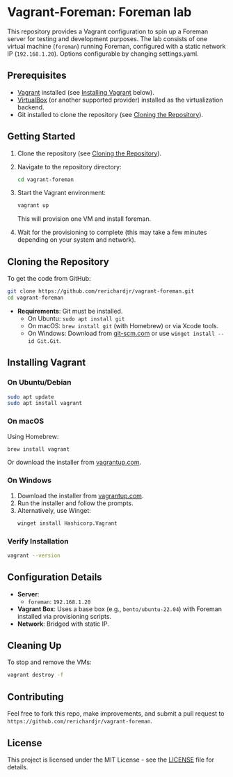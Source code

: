 # Vagrant-Foreman: Foreman lab

This repository provides a Vagrant configuration to spin up a Foreman server for testing and development purposes. The lab consists of one virtual machine (`foreman`) running Foreman, configured with a static network IP (`192.168.1.20`). Options configurable by changing settings.yaml.

## Prerequisites

- [Vagrant](https://www.vagrantup.com/) installed (see [Installing Vagrant](#installing-vagrant) below).
- [VirtualBox](https://www.virtualbox.org/) (or another supported provider) installed as the virtualization backend.
- Git installed to clone the repository (see [Cloning the Repository](#cloning-the-repository)).

## Getting Started

1. Clone the repository (see [Cloning the Repository](#cloning-the-repository)).
2. Navigate to the repository directory:
   ```bash
   cd vagrant-foreman
   ```
3. Start the Vagrant environment:
   ```bash
   vagrant up
   ```
   This will provision one VM and install foreman.

4. Wait for the provisioning to complete (this may take a few minutes depending on your system and network).

## Cloning the Repository

To get the code from GitHub:

```bash
git clone https://github.com/rerichardjr/vagrant-foreman.git
cd vagrant-foreman
```

- **Requirements**: Git must be installed.
  - On Ubuntu: `sudo apt install git`
  - On macOS: `brew install git` (with Homebrew) or via Xcode tools.
  - On Windows: Download from [git-scm.com](https://git-scm.com/) or use `winget install --id Git.Git`.

## Installing Vagrant

### On Ubuntu/Debian
```bash
sudo apt update
sudo apt install vagrant
```

### On macOS
Using Homebrew:
```bash
brew install vagrant
```
Or download the installer from [vagrantup.com](https://www.vagrantup.com/downloads).

### On Windows
1. Download the installer from [vagrantup.com](https://www.vagrantup.com/downloads).
2. Run the installer and follow the prompts.
3. Alternatively, use Winget:
   ```bash
   winget install Hashicorp.Vagrant
   ```

### Verify Installation
```bash
vagrant --version
```
## Configuration Details

- **Server**: 
  - `foreman`: `192.168.1.20`
- **Vagrant Box**: Uses a base box (e.g., `bento/ubuntu-22.04`) with Foreman installed via provisioning scripts.
- **Network**: Bridged with static IP.

## Cleaning Up

To stop and remove the VMs:
```bash
vagrant destroy -f
```

## Contributing

Feel free to fork this repo, make improvements, and submit a pull request to `https://github.com/rerichardjr/vagrant-foreman`.

## License

This project is licensed under the MIT License - see the [LICENSE](LICENSE) file for details.
